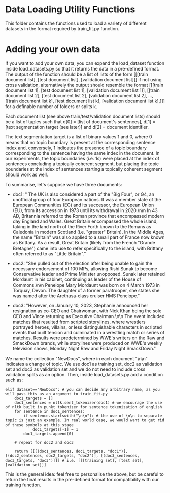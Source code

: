 # Data Loading Utility Functions

This folder contains the functions used to load a variety of different datasets in the format required by train_fit.py function.

# Adding your own data

If you want to add your own data, you can expand the load_dataset function inside load_datasets.py so that it returns the data in a pre-defined format.
The output of the function should be a list of lists of the form \[\[\[train document list\], \[test document list\], \[validation document list\]\]\] if not using cross validation, alternatively the output should resemble the format \[\[\[train document list 1\], \[test document list 1\], \[validation document list 1\]\], \[\[train document list 2\], \[test document list 2\], \[validation document list 2\], ..., \[\[train document list k\], \[test document list k\], \[validation document list k\],\]\]\] for a definable number of folders or splits k.

Each document list (see above train/test/validation document lists) should be a list of tuples such that d\[0\] = \[list of document's sentences\], d\[1\] = \[text segmentation target (see later)\] and d\[2\] = document identifier.

The text segmentation target is a list of binary values 1 and 0, where 0 means that no topic boundary is present at the corresponding sentence index and, conversely, 1 indicates the presence of a topic boundary corresponding to the sentence having the same index in the document. In our experiments, the topic boundaries (i.e. 1s) were placed at the index of sentences concluding a topically coherent segment, but placing the topic boundaries at the index of sentences starting a topically coherent segment should work as well.

To summarise, let's suppose we have three documents:

- doc1: " The UK is also considered a part of the "Big Four", or G4, an unofficial group of four European nations. It was a member state of the European Communities (EC) and its successor, the European Union (EU), from its accession in 1973 until its withdrawal in 2020.\n\n In 43 AD, Britannia referred to the Roman province that encompassed modern day England and Wales. Great Britain encompassed the whole island, taking in the land north of the River Forth known to the Romans as Caledonia in modern Scotland (i.e. "greater" Britain). In the Middle Ages, the name "Britain" was also applied to a small part of France now known as Brittany. As a result, Great Britain (likely from the French "Grande Bretagne") came into use to refer specifically to the island, with Brittany often referred to as "Little Britain"."

- doc2: "She pulled out of the election after being unable to gain the necessary endorsement of 100 MPs, allowing Rishi Sunak to become Conservative leader and Prime Minister unopposed. Sunak later retained Mordaunt in his cabinet, continuing as leader of the House of Commons.\n\n Penelope Mary Mordaunt was born on 4 March 1973 in Torquay, Devon. The daughter of a former paratrooper, she states she was named after the Arethusa-class cruiser HMS Penelope."

- doc3: "However, on January 10, 2023, Stephanie announced her resignation as co-CEO and Chairwoman, with Nick Khan being the sole CEO and Vince returning as Executive Chairman.\n\n The event included matches that resulted from scripted storylines, where wrestlers portrayed heroes, villains, or less distinguishable characters in scripted events that built tension and culminated in a wrestling match or series of matches. Results were predetermined by WWE's writers on the Raw and SmackDown brands, while storylines were produced on WWE's weekly television shows, Monday Night Raw and Friday Night SmackDown."

We name the collection "NewDocs", where in each document "\n\n" indicates a change of topic. We use doc1 as training set, doc2 as validation set and doc3 as validation set and we do not need to include cross validation splits as an option. 
Then, inside load_datasets.py add a condition such as:

```
elif dataset=="NewDocs": # you can decide any arbitrary name, as you will pass this as an argument to train_fit.py
    doc1_targets = []
    doc1_sentences = nltk.sent_tokenizer(doc1) # we encourage the use of nltk built in punkt tokenizer for sentence tokenization of english
    for sentence in doc1_sentences:
        if sentence.startswith("\n\n"): # the use of \n\n to separate topic is just an example. In real world case, we would want to get rid of these symbols at this stage
            doc1_targets[-1] = 1
        doc1_targets.append(0)
    
    # repeat for doc2 and doc3

    return [[[(doc1_sentences, doc1_targets, "doc1")], [(doc2_sentences, doc2_targets, "doc2")], [(doc3_sentences, doc3_targets, "doc3")]]] # i.e. [[[training set], [test set], [validation set]]]
```

This is the general idea: feel free to personalise the above, but be careful to return the final results in the pre-defined format for compatibility with our training function.